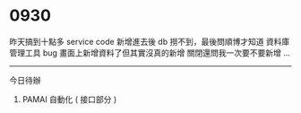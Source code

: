 # 0930

昨天搞到十點多 service code 新增進去後 db 撈不到，最後問順博才知道 資料庫管理工具 bug 畫面上新增資料了但其實沒真的新增 關閉還問我一次要不要新增 ...

---

今日待辦

1. PAMAI 自動化 ( 接口部分 )